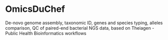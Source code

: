 # OmicsDuChef
De-novo genome assembly, taxonomic ID, genes and species typing, alleles comparison, QC of paired-end bacterial NGS data, based on Theiagen - Public Health Bioinformatics workflows

